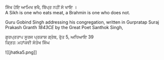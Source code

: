 ਸਿੱਖ ਹੋਇ ਆਮਿਖ ਭਖੈ, ਬਿੱਪ੍ਰ ਨਹੀਂ ਸੋ ਖਾਇ ।  
A Sikh is one who eats meat, a Brahmin is one who does not.  

Guru Gobind Singh addressing his congregation, written in Gurpratap Suraj Prakash Granth *1843CE* by the Great Poet Santhok Singh,  

ਗੁਰਪ੍ਰਤਾਪ ਸੂਰਜ ਪ੍ਰਕਾਸ਼ ਗ੍ਰੰਥ, ਰੁੱਤ 5, ਅਧਿਆਇ 39  
ਕ੍ਰਿਤ: ਮਹਾਂਕਵੀ ਸੰਤੋਖ ਸਿੰਘ

![[jhatka5.png]]